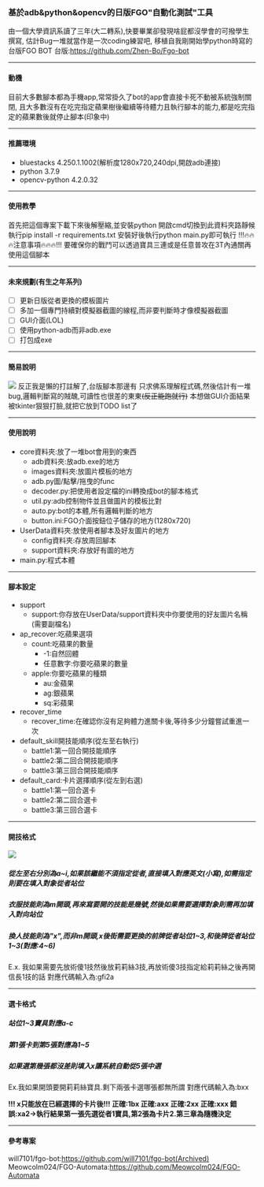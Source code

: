 ### 基於adb&python&opencv的日版FGO"自動化測試"工具
由一個大學資訊系讀了三年(大二轉系),快要畢業卻發現啥屁都沒學會的可撥學生撰寫,
估計Bug一堆就當作是一次coding練習吧,
移植自我剛開始學python時寫的台版FGO BOT
台版:https://github.com/Zhen-Bo/Fgo-bot

------------


#### 動機
目前大多數腳本都為手機app,常常掛久了bot的app會直接卡死不動被系統強制關閉,
且大多數沒有在吃完指定蘋果樹後繼續等待體力且執行腳本的能力,都是吃完指定的蘋果數後就停止腳本(印象中)

------------


#### 推薦環境
- bluestacks 4.250.1.1002(解析度1280x720,240dpi,開啟adb連接)
- python 3.7.9
- opencv-python 4.2.0.32

------------
#### 使用教學
首先把這個專案下載下來後解壓縮,並安裝python
開啟cmd切換到此資料夾路靜候執行pip install -r requirements.txt
安裝好後執行python main.py即可執行
!!!:fire::fire::fire:注意事項:fire::fire::fire:!!!
要確保你的戰鬥可以透過寶具三連或是任意普攻在3T內通關再使用這個腳本

------------

#### 未來規劃(有生之年系列)
- [ ] 更新日版從者更換的模板圖片
- [ ] 多加一個專門持續對模擬器截圖的線程,而非要判斷時才像模擬器截圖
- [ ] GUI介面(LOL)
- [ ] 使用python-adb而非adb.exe
- [ ] 打包成exe

------------


#### 簡易說明
![](https://cdn.discordapp.com/attachments/702882288182099988/796951229238345728/-53_-_AlanWang_-_.JPG)
反正我是懶的打註解了,台版腳本那邊有
只求佛系理解程式碼,然後估計有一堆bug,邏輯判斷寫的賊醜,可讀性也很差的東東~~(反正能跑就行)~~
本想做GUI介面結果被tkinter狠狠打臉,就把它放到TODO list了

------------


#### 使用說明
+ core資料夾:放了一堆bot會用到的東西
    + adb資料夾:放adb.exe的地方
	+ images資料夾:放圖片模板的地方
    + adb.py圖/點擊/拖曳的func
    + decoder.py:把使用者設定檔的ini轉換成bot的腳本格式
    + util.py:adb控制物件並且做圖片的模板比對
    + auto.py:bot的本體,所有邏輯判斷的地方
    + button.ini:FGO介面按鈕位子儲存的地方(1280x720)
+ UserData資料夾:放使用者腳本及好友圖片的地方
	+ config資料夾:存放周回腳本
	+ support資料夾:存放好有圖的地方
+ main.py:程式本體

------------


#### 腳本設定
+ support
	+ support:你存放在UserData/support資料夾中你要使用的好友圖片名稱(需要副檔名)
+ ap_recover:吃蘋果選項
	+ count:吃蘋果的數量
		+ -1:自然回體
		+ 任意數字:你要吃蘋果的數量
	+ apple:你要吃蘋果的種類
		+ au:金蘋果
		+ ag:銀蘋果
		+ sq:彩蘋果
+ recover_time
	+ recover_time:在確認你沒有足夠體力進關卡後,等待多少分鐘嘗試重進一次
+ default_skill開技能順序(從左至右執行)
	+ battle1:第一回合開技能順序
	+ battle2:第二回合開技能順序
	+ battle3:第三回合開技能順序
+ default_card:卡片選擇順序(從左到右選)
	+ battle1:第一回合選卡
	+ battle2:第二回合選卡
	+ battle3:第三回合選卡

------------


#### 開技格式
![](https://cdn.discordapp.com/attachments/702882288182099988/796963836585967656/unknown.png)
##### 從左至右分別為a~i,如果該繼能不須指定從者,直接填入對應英文(小寫),如需指定則要在填入對象從者站位
##### 衣服技能則為m開頭,再來寫要開的技能是幾號,然後如果需要選擇對象則需再加填入對向站位
##### 換人技能則為"x",而非m開頭,x後街需要更換的前牌從者站位1~3,和後牌從者站位1~3(對應:4~6)
E.x.
我如果需要先放術傻1技然後放莉莉絲3技,再放術傻3技指定給莉莉絲之後再開信長1技的話
對應代碼輸入為:gfi2a

------------


#### 選卡格式
##### 站位1~3寶具對應a-c
##### 第1張卡到第5張對應為1~5
##### 如果選第幾張都沒差則填入x讓系統自動從5張中選
Ex.我如果開頭要開莉莉絲寶具.剩下兩張卡選哪張都無所謂
對應代碼輸入為:bxx

**!!! x只能放在已經選擇的卡片後!!!
正確:1bx
正確:axx
正確:2xx
正確:xxx
錯誤:xa2->執行結果第一張先選從者1寶具,第2張為卡片2.第三章為隨機決定**

------------
#### 參考專案
will7101/fgo-bot:https://github.com/will7101/fgo-bot(Archived)
Meowcolm024/FGO-Automata:https://github.com/Meowcolm024/FGO-Automata